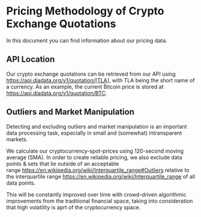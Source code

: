 # Pricing Methodology of Crypto Exchange Quotations

In this document you can find information about our pricing data.

## API Location
Our crypto exchange quotations can be retrieved from our API using <https://api.diadata.org/v1/quotation/[TLA]>, with TLA being the short name of a currency.
As an example, the current Bitcoin price is stored at <https://api.diadata.org/v1/quotation/BTC>.

## Outliers and Market Manipulation
Detecting and excluding outliers and market manipulation is an important data processing task, especially in small and (somewhat) intransparent markets.

We calculate our cryptocurrency-spot-prices using 120-second moving average (SMA).
In order to create reliable pricing, we also exclude data points & sets that lie outside of an acceptable range <https://en.wikipedia.org/wiki/Interquartile_range#Outliers> relative to the interquartile range <https://en.wikipedia.org/wiki/Interquartile_range> of all data points.

This will be constantly improved over time with crowd-driven algorithmic improvements from the traditional financial space, taking into consideration that high volatility is aprt of the cryptocurrency space.
